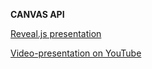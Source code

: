 **CANVAS API**

[Reveal.js presentation](https://662d4a4352d90f0b60907821--kolirina.netlify.app/)

[Video-presentation on YouTube](https://youtu.be/lrLSvFFy1oQ)

